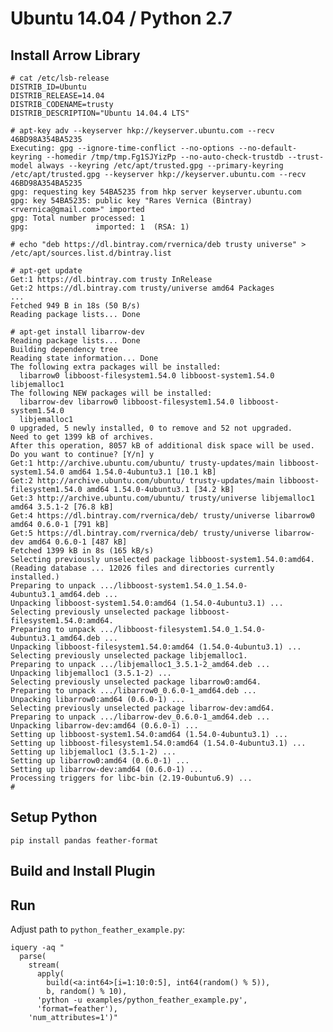 # Ubuntu 14.04 / Python 2.7

## Install Arrow Library

    # cat /etc/lsb-release
    DISTRIB_ID=Ubuntu
    DISTRIB_RELEASE=14.04
    DISTRIB_CODENAME=trusty
    DISTRIB_DESCRIPTION="Ubuntu 14.04.4 LTS"

    # apt-key adv --keyserver hkp://keyserver.ubuntu.com --recv 46BD98A354BA5235
    Executing: gpg --ignore-time-conflict --no-options --no-default-keyring --homedir /tmp/tmp.Fg1SJYizPp --no-auto-check-trustdb --trust-model always --keyring /etc/apt/trusted.gpg --primary-keyring /etc/apt/trusted.gpg --keyserver hkp://keyserver.ubuntu.com --recv 46BD98A354BA5235
    gpg: requesting key 54BA5235 from hkp server keyserver.ubuntu.com
    gpg: key 54BA5235: public key "Rares Vernica (Bintray) <rvernica@gmail.com>" imported
    gpg: Total number processed: 1
    gpg:               imported: 1  (RSA: 1)

    # echo "deb https://dl.bintray.com/rvernica/deb trusty universe" > /etc/apt/sources.list.d/bintray.list

    # apt-get update
    Get:1 https://dl.bintray.com trusty InRelease
    Get:2 https://dl.bintray.com trusty/universe amd64 Packages
    ...
    Fetched 949 B in 18s (50 B/s)
    Reading package lists... Done

    # apt-get install libarrow-dev
    Reading package lists... Done
    Building dependency tree
    Reading state information... Done
    The following extra packages will be installed:
      libarrow0 libboost-filesystem1.54.0 libboost-system1.54.0 libjemalloc1
    The following NEW packages will be installed:
      libarrow-dev libarrow0 libboost-filesystem1.54.0 libboost-system1.54.0
      libjemalloc1
    0 upgraded, 5 newly installed, 0 to remove and 52 not upgraded.
    Need to get 1399 kB of archives.
    After this operation, 8057 kB of additional disk space will be used.
    Do you want to continue? [Y/n] y
    Get:1 http://archive.ubuntu.com/ubuntu/ trusty-updates/main libboost-system1.54.0 amd64 1.54.0-4ubuntu3.1 [10.1 kB]
    Get:2 http://archive.ubuntu.com/ubuntu/ trusty-updates/main libboost-filesystem1.54.0 amd64 1.54.0-4ubuntu3.1 [34.2 kB]
    Get:3 http://archive.ubuntu.com/ubuntu/ trusty/universe libjemalloc1 amd64 3.5.1-2 [76.8 kB]
    Get:4 https://dl.bintray.com/rvernica/deb/ trusty/universe libarrow0 amd64 0.6.0-1 [791 kB]
    Get:5 https://dl.bintray.com/rvernica/deb/ trusty/universe libarrow-dev amd64 0.6.0-1 [487 kB]
    Fetched 1399 kB in 8s (165 kB/s)
    Selecting previously unselected package libboost-system1.54.0:amd64.
    (Reading database ... 12026 files and directories currently installed.)
    Preparing to unpack .../libboost-system1.54.0_1.54.0-4ubuntu3.1_amd64.deb ...
    Unpacking libboost-system1.54.0:amd64 (1.54.0-4ubuntu3.1) ...
    Selecting previously unselected package libboost-filesystem1.54.0:amd64.
    Preparing to unpack .../libboost-filesystem1.54.0_1.54.0-4ubuntu3.1_amd64.deb ...
    Unpacking libboost-filesystem1.54.0:amd64 (1.54.0-4ubuntu3.1) ...
    Selecting previously unselected package libjemalloc1.
    Preparing to unpack .../libjemalloc1_3.5.1-2_amd64.deb ...
    Unpacking libjemalloc1 (3.5.1-2) ...
    Selecting previously unselected package libarrow0:amd64.
    Preparing to unpack .../libarrow0_0.6.0-1_amd64.deb ...
    Unpacking libarrow0:amd64 (0.6.0-1) ...
    Selecting previously unselected package libarrow-dev:amd64.
    Preparing to unpack .../libarrow-dev_0.6.0-1_amd64.deb ...
    Unpacking libarrow-dev:amd64 (0.6.0-1) ...
    Setting up libboost-system1.54.0:amd64 (1.54.0-4ubuntu3.1) ...
    Setting up libboost-filesystem1.54.0:amd64 (1.54.0-4ubuntu3.1) ...
    Setting up libjemalloc1 (3.5.1-2) ...
    Setting up libarrow0:amd64 (0.6.0-1) ...
    Setting up libarrow-dev:amd64 (0.6.0-1) ...
    Processing triggers for libc-bin (2.19-0ubuntu6.9) ...
    #

## Setup Python

    pip install pandas feather-format

## Build and Install Plugin

## Run

Adjust path to `python_feather_example.py`:

    iquery -aq "
      parse(
        stream(
          apply(
            build(<a:int64>[i=1:10:0:5], int64(random() % 5)),
            b, random() % 10),
          'python -u examples/python_feather_example.py',
          'format=feather'),
        'num_attributes=1')"
